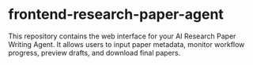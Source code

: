 # frontend-research-paper-agent
This repository contains the web interface for your AI Research Paper Writing Agent. It allows users to input paper metadata, monitor workflow progress, preview drafts, and download final papers.
